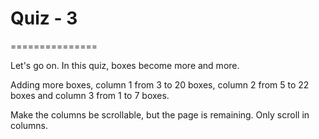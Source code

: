 # Quiz - 3
===============

Let's go on. In this quiz, boxes become more and more.

Adding more boxes, column 1 from 3 to 20 boxes, column 2 from 5 to 22 boxes and column 3 from 1 to 7 boxes.

Make the columns be scrollable, but the page is remaining. Only scroll in columns.

